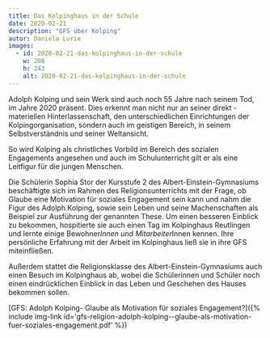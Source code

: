 ```yaml
---
title: Das Kolpinghaus in der Schule
date: 2020-02-21
description: "GFS über Kolping"
autor: Daniela Lurie
images:
  - id: 2020-02-21-das-kolpinghaus-in-der-schule
    w: 208
    h: 243
    alt: 2020-02-21-das-kolpinghaus-in-der-schule
---
```




Adolph Kolping und sein Werk sind auch noch 55 Jahre nach seinem Tod, im Jahre 2020 präsent. Dies erkennt man nicht nur an seiner direkt - materiellen Hinterlassenschaft, den unterschiedlichen Einrichtungen der Kolpingorganisation, sondern auch im geistigen Bereich, in seinem Selbstverständnis und seiner Weltansicht. 

So wird Kolping als christliches Vorbild im Bereich des sozialen Engagements angesehen und auch im Schulunterricht gilt er als eine Leitfigur für die jungen Menschen.

Die Schülerin Sophia Stor der Kursstufe 2 des Albert-Einstein-Gymnasiums beschäftigte sich im Rahmen des Religionsunterrichts mit der Frage, ob Glaube eine Motivation für soziales Engagement sein kann und nahm die Figur des Adolph Kolping, sowie sein Leben und seine Machenschaften als Beispiel zur Ausführung der genannten These. Um einen besseren Einblick zu bekommen, hospitierte sie auch einen Tag im Kolpinghaus Reutlingen und lernte einige Bewohner*Innen und Mitarbeiter*Innen kennen. Ihre persönliche Erfahrung mit der Arbeit im Kolpinghaus ließ sie in ihre GFS miteinfließen. 

Außerdem stattet die Religionsklasse des Albert-Einstein-Gymnasiums auch einen Besuch im Kolpinghaus ab, wobei die Schülerinnen und Schüler noch einen eindrücklichen Einblick in das Leben und Geschehen des Hauses bekommen sollen. 

[GFS: Adolph Kolping-
Glaube als Motivation für soziales Engagement?]({% include img-link id='gfs-religion-adolph-kolping--glaube-als-motivation-fuer-soziales-engagement.pdf' %})